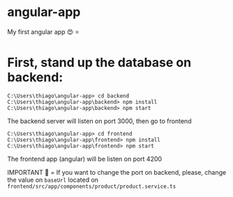 # angular-app
My first angular app :heart_eyes: :star:

# First, stand up the database on backend:

```
C:\Users\thiago\angular-app> cd backend
C:\Users\thiago\angular-app\backend> npm install
C:\Users\thiago\angular-app\backend> npm start
```

The backend server will listen on port 3000, then go to frontend

```
C:\Users\thiago\angular-app> cd frontend
C:\Users\thiago\angular-app\frontend> npm install
C:\Users\thiago\angular-app\frontend> npm start
```
The frontend app (angular) will be listen on port 4200

IMPORTANT :red_circle: = If you want to change the port on backend, please, change the value on `baseUrl` located on `frontend/src/app/components/product/product.service.ts`

